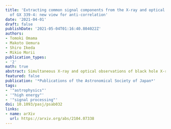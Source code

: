 ```yaml
---
title: 'Extracting common signal components from the X-ray and optical  light curves
  of GX 339-4: new view for anti-correlation'
date: '2021-04-01'
draft: false
publishDate: '2021-05-04T01:16:40.804022Z'
authors:
- Tomoki Omama
- Makoto Uemura
- Shiro Ikeda
- Mikio Morii
publication_types:
- '2'
math: true
abstract: Simultaneous X-ray and optical observations of black hole X-ray binaries have shown that the light curves contain multiple correlated and anti-correlated variation components when the objects are in the hard state. In the case of the black hole X-ray binary, GX 339-4, the cross correlation function (CCF) of the light curves suggests a positive correlation with an optical lag of 0.15$s$ and ant-correlations with an optical lag of 1$s$ and X-ray lag of 4$s$. This indicates the two light curves have some common signal components with different delays. In this study, we extracted and reconstructed those signal components from the data for GX 339-4. The results confirmed that correlation and anti-correlation with the optical lag are two common components. However, we found that the reconstructed light curve for the anti-correlated component indicates a positively correlated variation with an X-ray lag of $\sim +1 s$. In addition, the CCF for this signal component shows anti-correlations not only with the optical lag, but also with the X-ray lag, which is consistent with the CCF for the data. Therefore, our results suggest that the combination of the two positively correlated components, that is, the X-ray preceding signal with the 0.15$s$ optical lag and the optical preceding signal with the 1$s$ X-ray lag, can make the observed CCF without anti-correlated signals. The optical preceding signal may be caused by synchrotron emission in a magnetically dominated accretion flow or in a jet, while further study is required to understand the mechanism of the X-ray time lag.
featured: false
publication: '*Publications of the Astronomical Society of Japan*'
tags:
- '"astrophysics"'
- '"high energy"'
- '"signal processing"'
doi: 10.1093/pasj/psab032
links:
- name: arXiv
  url: https://arxiv.org/abs/2104.07338
---
```

